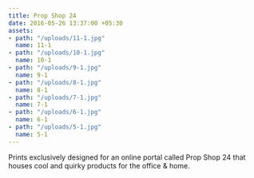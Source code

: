 ```yaml
---
title: Prop Shop 24
date: 2016-05-26 13:37:00 +05:30
assets:
- path: "/uploads/11-1.jpg"
  name: 11-1
- path: "/uploads/10-1.jpg"
  name: 10-1
- path: "/uploads/9-1.jpg"
  name: 9-1
- path: "/uploads/8-1.jpg"
  name: 8-1
- path: "/uploads/7-1.jpg"
  name: 7-1
- path: "/uploads/6-1.jpg"
  name: 6-1
- path: "/uploads/5-1.jpg"
  name: 5-1
---
```


Prints exclusively designed for an online portal called Prop Shop 24 that houses cool and quirky products for the office & home.
